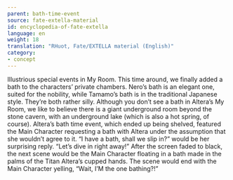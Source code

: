 ```yaml
---
parent: bath-time-event
source: fate-extella-material
id: encyclopedia-of-fate-extella
language: en
weight: 18
translation: "RHuot, Fate/EXTELLA material (English)"
category:
- concept
---
```


Illustrious special events in My Room.
This time around, we finally added a bath to the characters’ private chambers.
Nero’s bath is an elegant one, suited for the nobility, while Tamamo’s bath is in the traditional Japanese style. They’re both rather silly.
Although you don’t see a bath in Altera’s My Room, we like to believe there is a giant underground room beyond the stone cavern, with an underground lake (which is also a hot spring, of course).
Altera’s bath time event, which ended up being shelved, featured the Main Character requesting a bath with Altera under the assumption that she wouldn’t agree to it.
“I have a bath, shall we slip in?” would be her surprising reply.
“Let’s dive in right away!” After the screen faded to black, the next scene would be the Main Character floating in a bath made in the palms of the Titan Altera’s cupped hands. The scene would end with the Main Character yelling, “Wait, I’M the one bathing?!”
